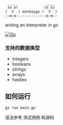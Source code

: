 ```
  ___              ___
 (o o)            (o o)
(  V  ) monkeygo (  V  )
--m-m--------------m-m--
```
writing an interpreter in go

[![Go](https://github.com/Crtrpt/monkeygo/actions/workflows/go.yml/badge.svg)](https://github.com/Crtrpt/monkeygo/actions/workflows/go.yml)


### 支持的数据类型
-  integers
-  booleans
-  strings
-  arrays
-  hashes


## 如何运行
```
go run main.go
```
语法参考 测试用例 和源码
